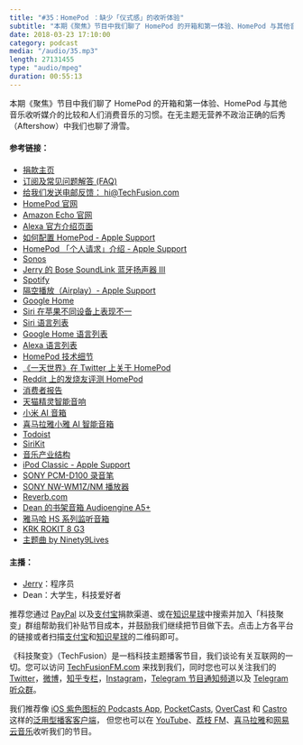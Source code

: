 ```yaml
---
title: "#35：HomePod ：缺少「仪式感」的收听体验"
subtitle: "本期《聚焦》节目中我们聊了 HomePod 的开箱和第一体验、HomePod 与其他音乐收听媒介的比较和人们消费音乐的习惯。在无主题无营养不政治正确的后秀（Aftershow）中我们也聊了滑雪。"
date: 2018-03-23 17:10:00
category: podcast
media: "/audio/35.mp3"
length: 27131455 
type: "audio/mpeg"
duration: 00:55:13
---
```

本期《聚焦》节目中我们聊了 HomePod 的开箱和第一体验、HomePod 与其他音乐收听媒介的比较和人们消费音乐的习惯。在无主题无营养不政治正确的后秀（Aftershow）中我们也聊了滑雪。

#### 参考链接：

- [捐款主页](https://techfusionfm.com/donate)
- [订阅及常见问题解答 (FAQ)](https://techfusionfm.com/faq)
- [给我们发送电邮反馈： hi@TechFusion.com](mailto:hi@techfusionfm.com)
- [HomePod 官网](https://www.apple.com/homepod/)
- [Amazon Echo 官网](https://www.amazon.com/all-new-amazon-echo-speaker-with-wifi-alexa-dark-charcoal/dp/B06XCM9LJ4)
- [Alexa 官方介绍页面](https://www.amazon.com/meet-alexa/b?ie=UTF8&node=16067214011)
- [如何配置 HomePod - Apple Support](https://support.apple.com/en-us/HT208241)
- [HomePod 「个人请求」介绍 - Apple Support](https://support.apple.com/en-us/HT208322)
- [Sonos](https://www.sonos.com/)
- [Jerry 的 Bose SoundLink 蓝牙扬声器 III](https://www.bose.cn/zh_cn/products/speakers/portable_speakers/soundlink-bluetooth-speaker-iii.html)
- [Spotify](https://www.spotify.com/)
- [隔空播放（Airplay）- Apple Support](https://support.apple.com/zh-cn/HT204289)
- [Google Home](https://store.google.com/product/google_home)
- [Siri 在苹果不同设备上表现不一](https://www.macworld.com/article/3257605/ios/siri-vs-siri.html)
- [Siri 语言列表](https://www.apple.com/ios/feature-availability/#siri)
- [Google Home 语言列表](https://support.google.com/googlehome/answer/7550584)
- [Alexa 语言列表](https://developer.amazon.com/docs/custom-skills/develop-skills-in-multiple-languages.html)
- [HomePod 技术细节](https://www.apple.com/homepod/specs)
- [《一天世界》在 Twitter 上关于 HomePod](https://twitter.com/yitianshijieipn/status/969573052202676224)
- [Reddit 上的发烧友评测 HomePod](https://www.reddit.com/r/audiophile/comments/7wwtqy/apple_homepod_the_audiophile_perspective/)
- [消费者报告](https://www.consumerreports.org/smart-speakers/apple-homepod-early-test-results/)
- [天猫精灵智能音响](https://bot.tmall.com) 
- [小米 AI 音箱](https://www.mi.com/aispeaker/)
- [喜马拉雅小雅 AI 智能音箱](http://www.ximalaya.com/zhinengyinxiang/)
- [Todoist](http://todoist.com)
- [SiriKit](https://developer.apple.com/sirikit/)
- [音乐产业结构](http://cj.sina.com.cn/article/detail/6236057337/465428)
- [iPod Classic - Apple Support](https://support.apple.com/zh-cn/ipod-classic)
- [SONY PCM-D100 录音笔](http://www.sonystyle.com.cn/products/ic_recorder/pcm_d100.htm)
- [SONY NW-WM1Z/NM 播放器](http://www.sonystyle.com.cn/products/media_player/nw_wm1z.htm)
- [Reverb.com](https://reverb.com)
- [Dean 的书架音箱 Audioengine A5+](https://audioengineusa.com/shop/poweredspeakers/a5-plus-powered-speakers/)
- [雅马哈 HS 系列监听音箱](https://www.yamaha.com.cn/pa/products/206)
- [KRK ROKIT 8 G3](http://www.krksys.com/krk-studio-monitor-speakers/rokit/rokit-8.html)
- [主题曲 by Ninety9Lives](http://99l.tv/BleedingThroughYU)

#### 主播：
- [Jerry](https://twitter.com/jerryfzhang)：程序员
- Dean：大学生，科技爱好者

推荐您通过 [PayPal](https://paypal.me/techfusionfm/5) 以及[支付宝](HTTPS://QR.ALIPAY.COM/FKX09288AJOENI0MVZXM12)捐款渠道、或在[知识星球](https://www.xiaomiquan.com)中搜索并加入「科技聚变」群组帮助我们补贴节目成本，并鼓励我们继续把节目做下去。点击上方各平台的链接或者扫描[支付宝](https://techfusionfm.com/images/QR.JPG)和[知识星球](https://t.zsxq.com/IEmEM3f)的二维码即可。

《科技聚变》（TechFusion）是一档科技主题播客节目，我们谈论有关互联网的一切。您可以访问 [TechFusionFM.com](https://TechFusionFM.com) 来找到我们，同时您也可以关注我们的 [Twitter](http://twitter.com/TechFusionFM)，[微博](http://weibo.com/TechFusionFM)，[知乎专栏](https://zhuanlan.zhihu.com/TechFusion)，[Instagram](http://instagram.com/TechFusionFM)，[Telegram 节目通知频道](https://t.me/TechFusionFM)以及 [Telegram 听众群](https://t.me/TechFusionChat)。

我们推荐像 [iOS 紫色图标的 Podcasts App](https://itunes.apple.com/cn/podcast/id1202658654), [PocketCasts](http://pca.st/podcast/28fcd200-cc7c-0134-10da-25324e2a541d), [OverCast](https://overcast.fm) 和 [Castro](http://supertop.co/castro/) 这样的[泛用型播客客户端](https://techfusionfm.com/faq)， 但您也可以在 [YouTube](https://www.youtube.com/channel/UC6uvHf21Tjm5lepw6P2Ki-Q)、[荔枝 FM](https://www.lizhi.fm/1494013/)、[喜马拉雅](http://www.ximalaya.com/72456289/album/6648521)和[网易云音乐](http://music.163.com/#/djradio?id=347498120)收听我们的节目。

